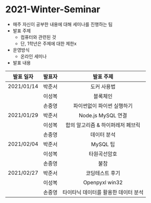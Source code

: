 # 2021-Winter-Seminar
- 매주 자신이 공부한 내용에 대해 세미나를 진행하는 팀
- 발표 주제
  - 컴퓨터와 관련된 것
  - 단, 1학년은 주제에 대한 제한x
- 운영방식
  - 온라인 세미나
- 발표 내용

|발표 일자|발표자|발표 주제|
|:---:|:---:|:------:|
|2021/01/14|박준서|도커 사용법|
||이성복|블록체인|
||손중영|파이썬없이 파이썬 실행하기|
|2021/01/29|박준서|Node.js MySQL 연결|
||이성복|합의 알고리즘 & 하이퍼레저 페브릭|
||손중영|데이터 분석|
|2021/02/04|박준서|MySQL 팁|
||이성복|타원곡선암호|
||손중영|불참|
|2021/02/27|박준서|코딩테스트 후기|
||이성복|Openpyxl win32|
||손중영|타이타닉 데이터를 활용한 데이터 분석|
